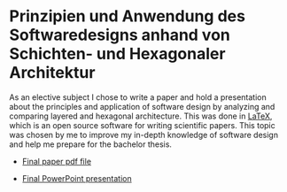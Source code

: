 # Prinzipien und Anwendung des Softwaredesigns anhand von Schichten- und Hexagonaler Architektur

As an elective subject I chose to write a paper and hold a presentation about the principles and application of software design by analyzing and comparing layered and hexagonal architecture. This was done in [LaTeX](https://www.latex-project.org/), which is an open source software for writing scientific papers. This topic was chosen by me to improve my in-depth knowledge of software design and help me prepare for the bachelor thesis.

- [Final paper pdf file](https://github.com/xThale/software-design-paper/blob/master/Paper%20-%20Prinzipien%20und%20Anwendung%20des%20Softwaredesigns.pdf)

- [Final PowerPoint presentation](https://github.com/xThale/software-design-paper/blob/master/Presentation%20-%20Prinzipien%20und%20Anwendung%20des%20Softwaredesigns.pdf)
